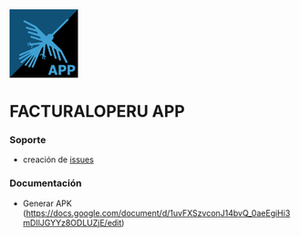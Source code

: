 <img src="icon_app.jpg" width="120">

# FACTURALOPERU APP

### Soporte

* creación de [issues](https://gitlab.com/rash07/facturalo_app/-/wikis/issues)


### Documentación

* Generar APK (https://docs.google.com/document/d/1uvFXSzvconJ14bvQ_0aeEgiHi3mDIlJGYYz8ODLUZjE/edit)


